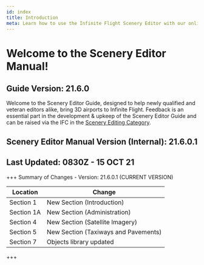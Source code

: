 ```yaml
---
id: index
title: Introduction
meta: Learn how to use the Infinite Flight Scenery Editor with our online documentation.
---
```


# Welcome to the Scenery Editor Manual!



## Guide Version: 21.6.0



Welcome to the Scenery Editor Guide, designed to help newly qualified and veteran editors alike, bring 3D airports to Infinite Flight. Feedback is an essential part in the development & upkeep of the Scenery Editor Guide and can be raised via the IFC in the [Scenery Editing Category](https://community.infiniteflight.com/c/scenery-editing/47). 



## Scenery Editor Manual Version (Internal): 21.6.0.1

## Last Updated: 0830Z - 15 OCT 21



+++ Summary of Changes - Version: 21.6.0.1 (CURRENT VERSION)

| Location   | Change                               |
| ---------- | ------------------------------------ |
| Section 1  | New Section (Introduction)           |
| Section 1A | New Section (Administration)         |
| Section 4  | New Section (Satellite Imagery)      |
| Section 5  | New Section (Taxiways and Pavements) |
| Section 7  | Objects library updated              |

+++


